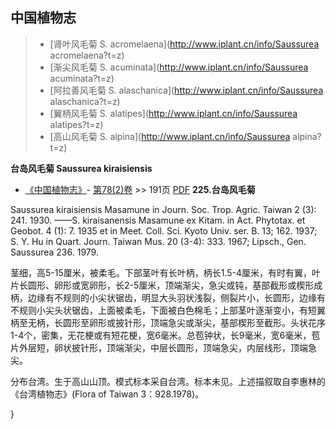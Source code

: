 

## 中国植物志

> * [肾叶风毛菊  S.  acromelaena](http://www.iplant.cn/info/Saussurea acromelaena?t=z)
> * [渐尖风毛菊  S.  acuminata](http://www.iplant.cn/info/Saussurea acuminata?t=z)
> * [阿拉善风毛菊  S.  alaschanica](http://www.iplant.cn/info/Saussurea alaschanica?t=z)
> * [翼柄风毛菊  S.  alatipes](http://www.iplant.cn/info/Saussurea alatipes?t=z)
> * [高山风毛菊  S.  alpina](http://www.iplant.cn/info/Saussurea alpina?t=z)

**台岛风毛菊 Saussurea kiraisiensis**

* [《中国植物志》](http://www.iplant.cn/frps)- [第78(2)卷](http://www.iplant.cn/frps/vol/78(2)) >> 191页 [PDF](http://www.iplant.cn/frps/pdf/78(2)/191a.PDF)
**225.台岛风毛菊**

Saussurea kiraisiensis Masamune in Journ. Soc. Trop. Agric. Taiwan 2 (3): 241. 1930. ——S. kiraisanensis Masamune ex Kitam. in Act. Phytotax. et Geobot. 4 (1): 7. 1935 et in Meet. Coll. Sci. Kyoto Univ. ser. B. 13; 162. 1937; S. Y. Hu in Quart. Journ. Taiwan Mus. 20 (3-4): 333. 1967; Lipsch., Gen. Saussurea 236. 1979.

茎细，高5-15厘米，被柔毛。下部茎叶有长叶柄，柄长1.5-4厘米，有时有翼，叶片长圆形、卵形或宽卵形，长2-5厘米，顶端渐尖，急尖或钝，基部截形或楔形成柄，边缘有不规则的小尖状锯齿，明显大头羽状浅裂，侧裂片小，长圆形，边缘有不规则小尖头状锯齿，上面被柔毛，下面被白色棉毛；上部茎叶逐渐变小，有短翼柄至无柄，长圆形至卵形或披针形，顶端急尖或渐尖，基部楔形至截形。头状花序1-4个，密集，无花梗或有短花梗，宽6毫米。总苞钟状，长9毫米，宽6毫米，苞片外层短，卵状披针形，顶端渐尖，中层长圆形，顶端急尖，内层线形，顶端急尖。

分布台湾。生于高山山顶。模式标本采自台湾。标本未见。上述描叙取自李惠林的《台湾植物志》(Flora of Taiwan 3：928.1978)。

}